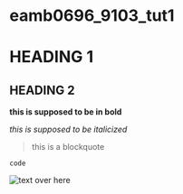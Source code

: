 # eamb0696_9103_tut1

# HEADING 1

## HEADING 2

**this is supposed to be in bold**

*this is supposed to be italicized*

> this is a blockquote

` code `

![text over here](https://twinkleglory.com.au/cdn/shop/collections/Hangyodon_1200x1200.jpg)